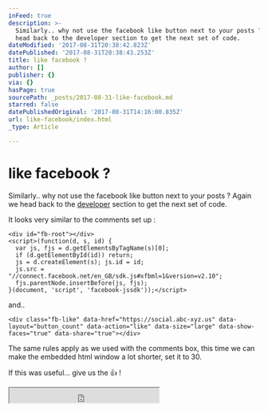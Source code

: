 ```yaml
---
inFeed: true
description: >-
  Similarly.. why not use the facebook like button next to your posts ? Again we
  head back to the developer section to get the next set of code.
dateModified: '2017-08-31T20:38:42.823Z'
datePublished: '2017-08-31T20:38:43.253Z'
title: like facebook ?
author: []
publisher: {}
via: {}
hasPage: true
sourcePath: _posts/2017-08-31-like-facebook.md
starred: false
datePublishedOriginal: '2017-08-31T14:16:00.835Z'
url: like-facebook/index.html
_type: Article

---
```

# like facebook ?

Similarly.. why not use the facebook like button next to your posts ? Again we head back to the [developer][0] section to get the next set of code.

It looks very similar to the comments set up :

    <div id="fb-root"></div>
    <script>(function(d, s, id) {
      var js, fjs = d.getElementsByTagName(s)[0];
      if (d.getElementById(id)) return;
      js = d.createElement(s); js.id = id;
      js.src = "//connect.facebook.net/en_GB/sdk.js#xfbml=1&version=v2.10";
      fjs.parentNode.insertBefore(js, fjs);
    }(document, 'script', 'facebook-jssdk'));</script>

and..

    <div class="fb-like" data-href="https://social.abc-xyz.us" data-layout="button_count" data-action="like" data-size="large" data-show-faces="true" data-share="true"></div>

The same rules apply as we used with the comments box, this time we can make the embedded html window a lot shorter, set it to 30\.

If this was useful... give us the 👍 !

<iframe src="https://the-grid.github.io/ed-userhtml/?g=eJxNUcFuwjAMvfMVUSeNVqIp7Li2HCpN0y6cdpsmlCYupJQExS4Dpv37XNZt3Oznp_fs58LYo7CmjJo6Dd5TtCwyhpaTAnWwB1rGTe80We9iMxM4Y24iPidCHFUQLfdNi6IURm6AnjrYgyOszq9qs1J7iDF5m7_nzLaNiG851fnFxCyViADUBzdwRiEdQBGMPFbIeSCt4Zk1PzSJQXMbZZn2zoEm2SgNtfc76YAycOvnKkOzky3enZp635WL-yME5CPK44NczKNBhxeXBxXYZOUNSOsQAlXQ-ADxeFiST75i43U_rDIT059Iplz9GqYtstE0SfIiGwObFEOkulOI11Q7u4NIGEUq3QZoymhLdMDHLEOvreqkqnV6Ol9kjyOrU2ffUxnVPZF3a-17R-NIXT9RRjeaaC_AgAqbP2TrP9JhQfan0P_DfOyIjE_-BjkWqh8" height="30" style=""></iframe>



[0]: https://developers.facebook.com/docs/plugins/like-button